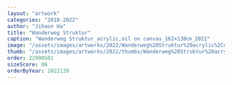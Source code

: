 ```yaml
---
layout: "artwork"
categories: "2018-2022"
author: "Jihoon Ha"
title: "Wanderweg Struktur"
caption: "Wanderweg Struktur_acrylic,oil on canvas_162×130㎝_2022"
image: "/assets/images/artworks/2022/Wanderweg%20Struktur%20acrylic%2Coil%20on%20canvas%20162x130cm%20%202022.jpg"
thumb: "/assets/images/artworks/2022/thumbs/Wanderweg%20Struktur%20acrylic%2Coil%20on%20canvas%20162x130cm%20%202022.jpg"
order: 22990501
sizeScore: 06
orderByYear: 2022139
---
```

